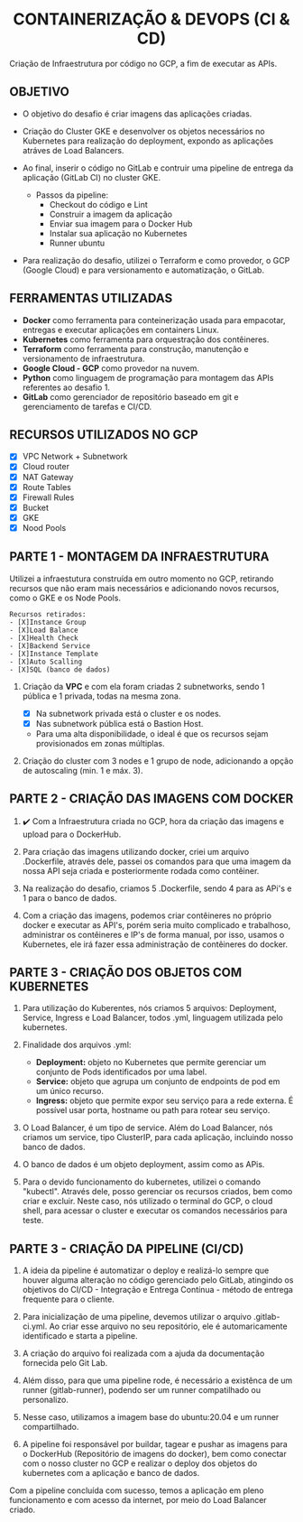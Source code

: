 <h1 align="center">CONTAINERIZAÇÃO & DEVOPS (CI & CD)</h1>

<p align="justify">Criação de Infraestrutura por código no GCP, a fim de executar as APIs.</p>


<h2>OBJETIVO</h2>

- O objetivo do desafio é criar imagens das aplicações criadas.

- Criação do Cluster GKE e desenvolver os objetos necessários no Kubernetes para realização do deployment, expondo as aplicações atráves de Load Balancers.

- Ao final, inserir o código no GitLab e contruir uma pipeline de entrega da aplicação (GitLab CI) no cluster GKE.

    - Passos da pipeline:
        - Checkout do código e Lint
        - Construir a imagem da aplicação
        - Enviar sua imagem para o Docker Hub
        - Instalar sua aplicação no Kubernetes
        - Runner ubuntu


- Para realização do desafio, utilizei o Terraform e como provedor, o GCP (Google Cloud) e para versionamento e automatização, o GitLab.

<h2>FERRAMENTAS UTILIZADAS</h2>

- <b>Docker</b> como ferramenta para conteinerização usada para empacotar, entregas e executar aplicações em containers Linux.
- <b>Kubernetes</b> como ferramenta para orquestração dos contêineres.
- <b>Terraform</b> como ferramenta para construção, manutenção e versionamento de infraestrutura.
- <b>Google Cloud - GCP</b> como provedor na nuvem.
- <b>Python</b> como linguagem de programação para montagem das APIs referentes ao desafio 1.
- <b>GitLab</b> como gerenciador de repositório baseado em git e gerenciamento de tarefas e CI/CD.

<h2>RECURSOS UTILIZADOS NO GCP</h2>

- [X] VPC Network + Subnetwork 
- [X] Cloud router
- [X] NAT Gateway
- [X] Route Tables
- [X] Firewall Rules
- [X] Bucket
- [X] GKE
- [X] Nood Pools

<h2>PARTE 1 - MONTAGEM DA INFRAESTRUTURA</h2>

Utilizei a infraestutura construída em outro momento no GCP, retirando recursos que não eram mais necessários e adicionando novos recursos, como o GKE e os Node Pools.

    Recursos retirados: 
    - [X]Instance Group
    - [X]Load Balance
    - [X]Health Check
    - [X]Backend Service
    - [X]Instance Template
    - [X]Auto Scalling
    - [X]SQL (banco de dados)


1. Criação da <b>VPC</b> e com ela foram criadas 2 subnetworks, sendo 1 pública e 1 privada, todas na mesma zona.

    - [X] Na subnetwork privada está o cluster e os nodes.
    - [X] Nas subnetwork pública está o Bastion Host.
    - Para uma alta disponibilidade, o ideal é que os recursos sejam provisionados em zonas múltiplas.


2. Criação do cluster com 3 nodes e 1 grupo de node, adicionando a opção de autoscaling (min. 1 e máx. 3).


<h2>PARTE 2 - CRIAÇÃO DAS IMAGENS COM DOCKER</h2>

1. :heavy_check_mark: Com a Infraestrutura criada no GCP, hora da criação das imagens e upload para o DockerHub.

2. Para criação das imagens utilizando docker, criei um arquivo .Dockerfile, através dele, passei os comandos para que uma imagem da nossa API seja criada e posteriormente rodada como contêiner.

3. Na realização do desafio, criamos 5 .Dockerfile, sendo 4 para as APi's e 1 para o banco de dados.

4. Com a criação das imagens, podemos criar contêineres no próprio docker e executar as API's, porém seria muito complicado e trabalhoso, administrar os contêineres e IP's de forma manual, por isso, usamos o Kubernetes, ele irá fazer essa administração de contêineres do docker.


<h2>PARTE 3 - CRIAÇÃO DOS OBJETOS COM KUBERNETES</h2>

1. Para utilização do Kuberentes, nós criamos 5 arquivos: Deployment, Service, Ingress e Load Balancer, todos .yml, linguagem utilizada pelo kubernetes.

2. Finalidade dos arquivos .yml:
    - <b>Deployment:</b> objeto no Kubernetes que permite gerenciar um conjunto de Pods identificados por uma label.
    - <b>Service:</b> objeto que agrupa um conjunto de endpoints de pod em um único recurso.
    - <b>Ingress:</b> objeto que permite expor seu serviço para a rede externa. É possível usar porta, hostname ou path para rotear seu serviço.


3. O Load Balancer, é um tipo de service. Além do Load Balancer, nós criamos um service, tipo ClusterIP, para cada aplicação, incluindo nosso banco de dados.

4. O banco de dados é um objeto deployment, assim como as APis.

5. Para o devido funcionamento do kubernetes, utilizei o comando "kubectl". Através dele, posso gerenciar os recursos criados, bem como criar e excluir. Neste caso, nós utilizado o terminal do GCP, o cloud shell, para acessar o cluster e executar os comandos necessários para teste.


<h2>PARTE 3 - CRIAÇÃO DA PIPELINE (CI/CD)</h2>

1. A ideia da pipeline é automatizar o deploy e realizá-lo sempre que houver alguma alteração no código gerenciado pelo GitLab, atingindo os objetivos do CI/CD - Integração e Entrega Contínua - método de entrega frequente para o cliente.

2. Para inicialização de uma pipeline, devemos utilizar o arquivo .gitlab-ci.yml. Ao criar esse arquivo no seu repositório, ele é automaricamente identificado e starta a pipeline.

3. A criação do arquivo foi realizada com a ajuda da documentação fornecida pelo Git Lab.

4. Além disso, para que uma pipeline rode, é necessário a existênca de um runner (gitlab-runner), podendo ser um runner compatilhado ou personalizo.

5. Nesse caso, utilizamos a imagem base do ubuntu:20.04 e um runner compartilhado.

6. A pipeline foi responsável por buildar, tagear e pushar as imagens para o DockerHub (Repositório de imagens do docker), bem como conectar com o nosso cluster no GCP e realizar o deploy dos objetos do kubernetes com a aplicação e banco de dados.

Com a pipeline concluída com sucesso, temos a aplicação em pleno funcionamento e com acesso da internet, por meio do Load Balancer criado.

